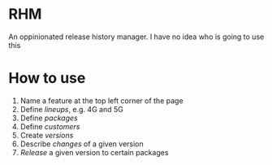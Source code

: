 # RHM
An oppinionated release history manager. I have no idea who is going to use this

# How to use

1. Name a feature at the top left corner of the page
1. Define *lineups*, e.g. 4G and 5G
1. Define *packages*
1. Define *customers*
1. Create *versions*
1. Describe *changes* of a given version
1. *Release* a given version to certain packages

